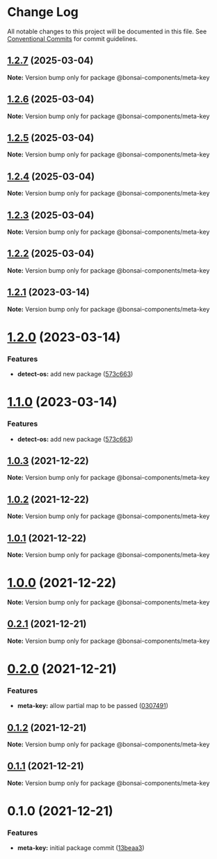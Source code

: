# Change Log

All notable changes to this project will be documented in this file.
See [Conventional Commits](https://conventionalcommits.org) for commit guidelines.

## [1.2.7](https://github.com/zieka/bonsai-components/compare/@bonsai-components/meta-key@1.2.6...@bonsai-components/meta-key@1.2.7) (2025-03-04)

**Note:** Version bump only for package @bonsai-components/meta-key

## [1.2.6](https://github.com/zieka/bonsai-components/compare/@bonsai-components/meta-key@1.2.5...@bonsai-components/meta-key@1.2.6) (2025-03-04)

**Note:** Version bump only for package @bonsai-components/meta-key

## [1.2.5](https://github.com/zieka/bonsai-components/compare/@bonsai-components/meta-key@1.2.4...@bonsai-components/meta-key@1.2.5) (2025-03-04)

**Note:** Version bump only for package @bonsai-components/meta-key

## [1.2.4](https://github.com/zieka/bonsai-components/compare/@bonsai-components/meta-key@1.2.3...@bonsai-components/meta-key@1.2.4) (2025-03-04)

**Note:** Version bump only for package @bonsai-components/meta-key

## [1.2.3](https://github.com/zieka/bonsai-components/compare/@bonsai-components/meta-key@1.2.2...@bonsai-components/meta-key@1.2.3) (2025-03-04)

**Note:** Version bump only for package @bonsai-components/meta-key

## [1.2.2](https://github.com/zieka/bonsai-components/compare/@bonsai-components/meta-key@1.2.1...@bonsai-components/meta-key@1.2.2) (2025-03-04)

**Note:** Version bump only for package @bonsai-components/meta-key

## [1.2.1](https://github.com/zieka/bonsai-components/compare/@bonsai-components/meta-key@1.2.0...@bonsai-components/meta-key@1.2.1) (2023-03-14)

**Note:** Version bump only for package @bonsai-components/meta-key

# [1.2.0](https://github.com/zieka/bonsai-components/compare/@bonsai-components/meta-key@1.0.3...@bonsai-components/meta-key@1.2.0) (2023-03-14)

### Features

- **detect-os:** add new package ([573c663](https://github.com/zieka/bonsai-components/commit/573c6636eb940abdd888efe0908a0f9e49649220))

# [1.1.0](https://github.com/zieka/bonsai-components/compare/@bonsai-components/meta-key@1.0.3...@bonsai-components/meta-key@1.1.0) (2023-03-14)

### Features

- **detect-os:** add new package ([573c663](https://github.com/zieka/bonsai-components/commit/573c6636eb940abdd888efe0908a0f9e49649220))

## [1.0.3](https://github.com/zieka/bonsai-components/compare/@bonsai-components/meta-key@1.0.2...@bonsai-components/meta-key@1.0.3) (2021-12-22)

**Note:** Version bump only for package @bonsai-components/meta-key

## [1.0.2](https://github.com/zieka/bonsai-components/compare/@bonsai-components/meta-key@1.0.1...@bonsai-components/meta-key@1.0.2) (2021-12-22)

**Note:** Version bump only for package @bonsai-components/meta-key

## [1.0.1](https://github.com/zieka/bonsai-components/compare/@bonsai-components/meta-key@1.0.0...@bonsai-components/meta-key@1.0.1) (2021-12-22)

**Note:** Version bump only for package @bonsai-components/meta-key

# [1.0.0](https://github.com/zieka/bonsai-components/compare/@bonsai-components/meta-key@0.2.1...@bonsai-components/meta-key@1.0.0) (2021-12-22)

**Note:** Version bump only for package @bonsai-components/meta-key

## [0.2.1](https://github.com/zieka/bonsai-components/compare/@bonsai-components/meta-key@0.2.0...@bonsai-components/meta-key@0.2.1) (2021-12-21)

**Note:** Version bump only for package @bonsai-components/meta-key

# [0.2.0](https://github.com/zieka/bonsai-components/compare/@bonsai-components/meta-key@0.1.2...@bonsai-components/meta-key@0.2.0) (2021-12-21)

### Features

- **meta-key:** allow partial map to be passed ([0307491](https://github.com/zieka/bonsai-components/commit/03074911377dd22449c89ab8ee725ed064cf6218))

## [0.1.2](https://github.com/zieka/bonsai-components/compare/@bonsai-components/meta-key@0.1.1...@bonsai-components/meta-key@0.1.2) (2021-12-21)

**Note:** Version bump only for package @bonsai-components/meta-key

## [0.1.1](https://github.com/zieka/bonsai-components/compare/@bonsai-components/meta-key@0.1.0...@bonsai-components/meta-key@0.1.1) (2021-12-21)

**Note:** Version bump only for package @bonsai-components/meta-key

# 0.1.0 (2021-12-21)

### Features

- **meta-key:** initial package commit ([13beaa3](https://github.com/zieka/bonsai-components/commit/13beaa336ae0f8fb4d3b76d3f8afbf637bcb92f1))
